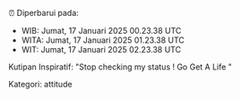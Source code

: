 ⏰ Diperbarui pada:
- WIB: Jumat, 17 Januari 2025 00.23.38 UTC
- WITA: Jumat, 17 Januari 2025 01.23.38 UTC
- WIT: Jumat, 17 Januari 2025 02.23.38 UTC

Kutipan Inspiratif:
"Stop checking my status ! Go Get A Life "


Kategori: attitude

